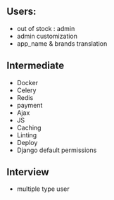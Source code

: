 
## Users:
- out of stock : admin
- admin customization
- app_name & brands translation


## Intermediate
- Docker
- Celery
- Redis
- payment
- Ajax
- JS
- Caching
- Linting
- Deploy
- Django default permissions

## Interview
- multiple type user